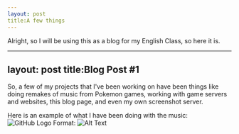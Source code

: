 ```yaml
---
layout: post
title:A few things
---
```


Alright, so I will be using this as a blog for my English Class,  so here it is.

---
layout: post
title:Blog Post #1
---

So, a few of my projects that I've been working on have been things like doing remakes of music from Pokemon games, working with game servers and websites, this blog page, and even my own screenshot server.

Here is an example of what I have been doing with the music: 
![GitHub Logo](https://this.bakunet.me/website/sucks/DESKTOP-Win10_-_Chrome_Remote_Desktop_1E7C406C.png)
Format: ![Alt Text](url)
